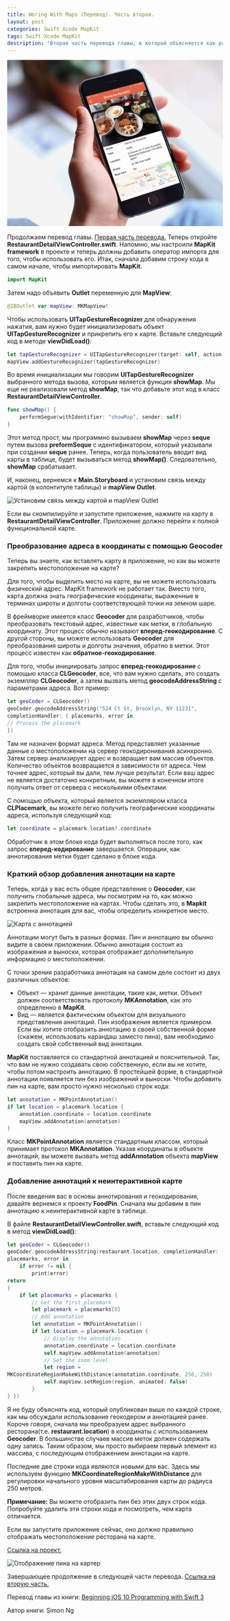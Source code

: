 ```yaml
---
title: Woring With Maps (Перевод). Часть вторая.
layout: post
categories: Swift Xcode MapKit
tags: Swift Xcode MapKit
description: "Вторая часть перевода главы, в которой объясняется как работать с MapKit."
---
```


![Работае и MapKit framework.](/images/post/Simon-Ng-Beginning-iOS-10-Programming-with-Swift.jpg)

Продолжаем перевод главы. [Первая часть перевода.](http://vaeum.com/blog/2017/02/18/woring-with-maps-first/)
Теперь откройте **RestaurantDetailViewController.swift**. Напомню, мы
настроили **MapKit framework** в проекте и теперь  должны добавить оператор импорта
для того, чтобы использовать его. Итак, сначала добавим строку кода в самом
начале, чтобы импортировать **MapKit**.

```swift
import MapKit
```

Затем надо объявить **Оutlet** переменную для **MapView**:

``` swift
@IBOutlet var mapView: MKMapView!
```
Чтобы использовать **UITapGestureRecognizer** для обнаружения нажатия, вам нужно
будет инициализировать объект **UITapGestureRecognizer** и прикрепить его к карте.
Вставьте следующий код в методе **viewDidLoad()**:

```swift
let tapGestureRecognizer = UITapGestureRecognizer(target: self, action: #selector(showMap))
mapView.addGestureRecognizer(tapGestureRecognizer)
```
Во время инициализации мы говорим **UITapGestureRecognizer** выбранного метода
вызова, которым является функция **showMap**. Мы еще не реализовали метод
**showMap**, так что добавьте этот код в класс **RestaurantDetailViewController**.

```swift
func showMap() {
    performSegue(withIdentifier: "showMap", sender: self)
}
```
Этот метод прост, мы программно вызываем **showMap** через **seque** путем вызова
**preformSeque** с идентификатором, который указывали при создании **seque**
ранее. Теперь, когда пользователь вводит вид карты в таблице, будет вызываться метод **showMap()**.
Следовательно, **showMap** срабатывает.

И, наконец, вернемся к **Main.Storyboard** и установим связь между картой (в
колонтитуле таблицы) и **mapView Outlet**.

![Установим связь между картой и mapView Outlet](https://monosnap.com/file/XXkMdQLADTxa6cOWvpvcEeG6KJk1q8.png)

Если вы скомпилируйте и запустите приложение, нажмите на карту в
**RestaurantDetailViewController**. Приложение должно перейти к полной
функциональной карте.

### Преобразование адреса в координаты с помощью Geocoder

Теперь вы знаете, как вставлять карту в приложение, но как вы можете закрепить
местоположение на карте?

Для того, чтобы выделить место на карте, вы не можете использовать физический
адрес. MapKit framework не работает так. Вместо того, карта должна знать
географические координаты, выраженные в терминах широты и долготы соответствующей
точки на земном шаре.

В фреймворке имеется класс **Geocoder** для разработчиков, чтобы преобразовать
текстовый адрес, известные как метки, в глобальную координату. Этот процесс обычно
называют **вперед-геокодирование**. С другой стороны, вы можете использовать
**Geocoder** для преобразования широты и долготы значения, обратно в метки.
Этот процесс известен как **обратное-геокодирование**.

Для того, чтобы инициировать запрос **вперед-геокодирование** с помощью класса
**CLGeocoder**, все, что вам нужно сделать, это создать экземпляр **CLGeocoder**,
а затем вызвать метод **geocodeAddressString** с параметрами адреса. Вот пример:

```swift
let geoCoder = CLGeocoder()
geoCoder.geocodeAddressString("524 Ct St, Brooklyn, NY 11231",
completionHandler: { placemarks, error in
// Process the placemark
})
```
Там не назначен формат адреса. Метод представляет указанные данные о
местоположении на сервер геокодиронивания асинхронно. Затем сервер анализирует
адрес и возвращает вам массив объектов. Количество объектов возвращается
в зависимости от адреса. Чем точнее адрес, который вы дали, тем лучше
результат. Если ваш адрес не является достаточно конкретным, вы можете в
конечном итоге получить ответ от сервера с несколькими объектами.

C помощью объекта, который является экземпляром класса **CLPlacemark**, вы можете
легко получить географические координаты адреса, используя следующий код:

```swift
let coordinate = placemark.location?.coordinate
```
Обработчик в этом блоке кода будет выполняться после того, как запрос
**вперед-кодирование** завершается. Операции, как аннотирования метки будет
сделано в блоке кода.

### Краткий обзор добавления аннотации на карте

Теперь, когда у вас есть общее представление о **Geocoder**, как получить
глобальные адреса, мы посмотрим на то, как можно закрепить местоположение
на картах. Чтобы сделать это, в **Mapkit** встроенна аннотация для вас, чтобы
определить конкретное место.

![Карта с аннотацией](https://monosnap.com/file/aM3hxAhlKhzbKuR78WDImXyDvCgboL.png)

Аннотации могут быть в разных формах. Пин и аннотацию вы обычно видите
в своем приложении. Обычно аннотация состоит из изображения и выноски,
которая отображает дополнительную информацию о местоположении.

С точки зрения разработчика аннотация на самом деле состоит из двух различных
объектов:

* Объект — хранит данные аннотации, такие как, метки. Объект должен соответствовать протоколу **MKAnnotation**, как это определенно в **MapKit**.
* Вид — является фактическим объектом для визуального представления аннотаций. Пин изображения является примером. Если вы хотите отобразить аннотацию в своей собственной форме (скажем, использовать карандаш заместо пина), вам необходимо создать свой собственный вид аннотации.

**MapKit** поставляется со стандартной аннотацией и пояснительной. Так, что вам
не нужно создавать свою собственную, если вы не хотите, чтобы потом настроить
аннотацию. В простейшей форме, в стандартной аннотации появляется пин без
изображений и выноски. Чтобы добавить пин на карте, вам просто нужно несколько строк кода:

```swift
let annotation = MKPointAnnotation()
if let location = placemark.location {
    annotation.coordinate = location.coordinate
    mapView.addAnnotation(annotation)
}
```
Класс **MKPointAnnotation** является стандартным классом, который принимает
протокол **MKAnnotation**. Указав координаты в объекте аннотаций, вы можете
вызвать метод **addAnnotation** объекта **mapView** и поставить пин на карте.

### Добавление аннотаций к неинтерактивной карте

После введения вас в основы аннотирования и геокодирования, давайте вернемся к проекту
**FoodPin**. Сначала мы добавим в пин аннотацию к неинтерактивной карте в таблице.

В файле **RestaurantDetailViewController.swift**, вставьте следующий код
в метод **viewDidLoad()**:

```swift
let geoCoder = CLGeocoder()
geoCoder.geocodeAddressString(restaurant.location, completionHandler: {
placemarks, error in
    if error != nil {
        print(error)
return
}
    if let placemarks = placemarks {
        // Get the first placemark
        let placemark = placemarks[0]
        // Add annotation
        let annotation = MKPointAnnotation()
        if let location = placemark.location {
            // Display the annotation
            annotation.coordinate = location.coordinate
            self.mapView.addAnnotation(annotation)
            // Set the zoom level
            let region =
MKCoordinateRegionMakeWithDistance(annotation.coordinate, 250, 250)
            self.mapView.setRegion(region, animated: false)
        }
} })
```

Я не буду объяснять код, который опубликован выше по каждой строке, как
мы обсуждали использование геокодером и аннотацией ранее. Короче говоря,
сначала мы преобразуем адрес выбранного ресторана(т.е. **restaurant.location**)
в координаты с использованием **Geocoder**. В большинстве случаев массив меток
должен содержать одну запись. Таким образом, мы просто выбираем первый элемент
из массива, с последующим отображением аннотации на карте.

Последние две строки кода являются новыми для вас. Здесь мы используем функцию
**MKCoordinateRegionMakeWithDistance** для регулировки начального уровня
масштабирования карты до радиуса 250 метров.

**Примечание:** Вы можете отобразить пин без этих двух строк кода.
Попробуйте удалить эти строки кода и посмотреть, чем карта отличается.

Если вы запустите приложение сейчас, оно должно правильно отображать
местоположение ресторана на карте.

[Ссылка на проект.](https://github.com/allakin/FoodPin-2)

![Отображение пина на картер](https://monosnap.com/file/IBBWZQfa7407Y4sD6rSIDjddONx0IA.png)

Завершающее продолжение в следующей части перевода.
[Ссылка на вторую часть.](http://vaeum.com/blog/2017/02/18/woring-with-maps-first/)

Перевод главы из книги: [Beginning iOS 10 Programming with Swift 3](https://www.amazon.com/Beginning-iOS-10-Programming-Swift/dp/1520222599/ref=sr_1_1?s=books&ie=UTF8&qid=1487189058&sr=1-1&keywords=Simon+Ng)

Автор книги: Simon Ng



